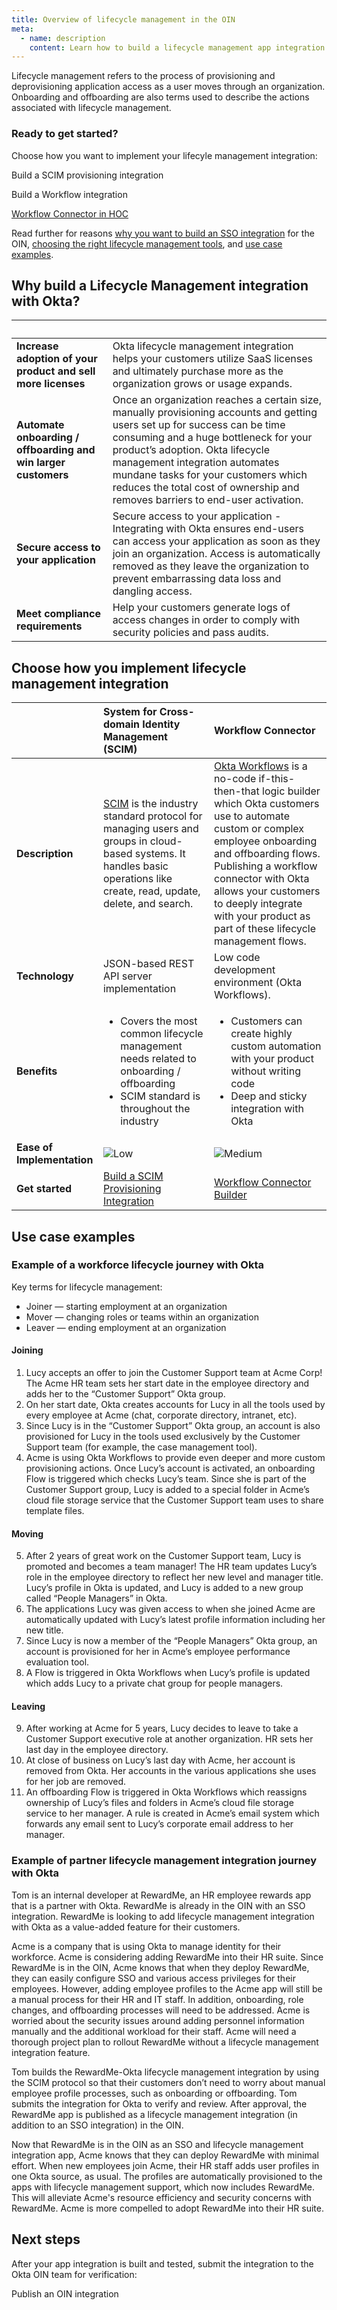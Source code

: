 ```yaml
---
title: Overview of lifecycle management in the OIN
meta:
  - name: description
    content: Learn how to build a lifecycle management app integration for the Okta Integration Network.
---
```


Lifecycle management refers to the process of provisioning and deprovisioning application access as a user moves through an organization. Onboarding and offboarding are also terms used to describe the actions associated with lifecycle management.

### Ready to get started?

Choose how you want to implement your lifecyle management integration:

<Cards>
<Card href="/docs/guides/scim-provisioning-integration-overview/" headerImage="/img/icons/scim.svg" cardTitle="System for Cross-domain Identity Management" :showFooter=false>Build a SCIM provisioning integration</Card>

<Card href="https://help.okta.com/okta_help.htm?type=wf&id=ext-connector-builder" headerImage="/img/icons/WEB_Icon_Platform_Workflows_40x40.svg" cardTitle="Workflow Connector" :showFooter=false>Build a Workflow integration</Card>
</Cards>

[Workflow Connector in HOC](https://help.okta.com/okta_help.htm?type=wf&id=ext-connector-builder)
<br>

Read further for reasons [why you want to build an SSO integration](#why-build-an-sso-integration-with-okta) for the OIN, [choosing the right lifecycle management tools](#choose-your-sso-protocol), and [use case examples](#use-case-examples).



## Why build a Lifecycle Management integration with Okta?

| &nbsp; | &nbsp; |
| ------ | ------ |
| **Increase adoption of your product and sell more licenses** | Okta lifecycle management integration helps your customers utilize SaaS licenses and ultimately purchase more as the organization grows or usage expands. |
| **Automate onboarding / offboarding and win larger customers** | Once an organization reaches a certain size, manually provisioning accounts and getting users set up for success can be time consuming and a huge bottleneck for your product’s adoption. Okta lifecycle management integration automates mundane tasks for your customers which reduces the total cost of ownership and removes barriers to end-user activation. |
| **Secure access to your application** | Secure access to your application - Integrating with Okta ensures end-users can access your application as soon as they join an organization. Access is automatically removed as they leave the organization to prevent embarrassing data loss and dangling access. |
| **Meet compliance requirements** | Help your customers generate logs of access changes in order to comply with security policies and pass audits. |

## Choose how you implement lifecycle management integration

| &nbsp; | System for Cross-domain Identity Management (SCIM) |  Workflow Connector |
| ------ | :------------------- | :----------------------- |
| **Description** | [SCIM](http://www.simplecloud.info) is the industry standard protocol for managing users and groups in cloud-based systems. It handles basic operations like create, read, update, delete, and search. | [Okta Workflows](https://www.okta.com/platform/workflows/) is a no-code if-this-then-that logic builder which Okta customers use to automate custom or complex employee onboarding and offboarding flows. Publishing a workflow connector with Okta allows your customers to deeply integrate with your product as part of these lifecycle management flows. |
| **Technology** | JSON-based REST API server implementation | Low code development environment (Okta Workflows).  |
| **Benefits** | <ul><li>Covers the most common lifecycle management needs related to onboarding / offboarding</li> <li>SCIM standard is throughout the industry</li> </ul> | <ul><li>Customers can create highly custom automation with your product without writing code</li> <li>Deep and sticky integration with Okta</li> </ul>|
| **Ease of Implementation** | <span style="width: 150px;display:block">![Low](/img/ratings/high.png)</span> | <span style="width: 150px;display:block">![Medium](/img/ratings/medium.png)</span> |
| **Get started** | [Build a SCIM Provisioning Integration](/docs/guides/scim-provisioning-integration-overview/) | [Workflow Connector Builder](https://help.okta.com/wf/en-us/Content/Topics/Workflows/connector-builder/connector-builder.htm) |

## Use case examples

### Example of a workforce lifecycle journey with Okta

Key terms for lifecycle management:

* Joiner &mdash; starting employment at an organization
* Mover &mdash; changing roles or teams within an organization
* Leaver &mdash; ending employment at an organization

#### Joining

1. Lucy accepts an offer to join the Customer Support team at Acme Corp! The Acme HR team sets her start date in the employee directory and adds her to the “Customer Support” Okta group.
1. On her start date, Okta creates accounts for Lucy in all the tools used by every employee at Acme (chat, corporate directory, intranet, etc).
1. Since Lucy is in the “Customer Support” Okta group, an account is also provisioned for Lucy in the tools used exclusively by the Customer Support team (for example, the case management tool).
1. Acme is using Okta Workflows to provide even deeper and more custom provisioning actions. Once Lucy’s account is activated, an onboarding Flow is triggered which checks Lucy’s team. Since she is part of the Customer Support group, Lucy is added to a special folder in Acme’s cloud file storage service that the Customer Support team uses to share template files.

#### Moving

5. After 2 years of great work on the Customer Support team, Lucy is promoted and becomes a team manager! The HR team updates Lucy’s role in the employee directory to reflect her new level and manager title. Lucy’s profile in Okta is updated, and Lucy is added to a new group called “People Managers” in Okta.
6. The applications Lucy was given access to when she joined Acme are automatically updated with Lucy’s latest profile information including her new title.
7. Since Lucy is now a member of the “People Managers” Okta group, an account is provisioned for her in Acme’s employee performance evaluation tool.
8. A Flow is triggered in Okta Workflows when Lucy’s profile is updated which adds Lucy to a private chat group for people managers.

#### Leaving

9. After working at Acme for 5 years, Lucy decides to leave to take a Customer Support executive role at another organization. HR sets her last day in the employee directory.
10. At close of business on Lucy’s last day with Acme, her account is removed from Okta. Her accounts in the various applications she uses for her job are removed.
11. An offboarding Flow is triggered in Okta Workflows which reassigns ownership of Lucy’s files and folders in Acme’s cloud file storage service to her manager. A rule is created in Acme’s email system which forwards any email sent to Lucy’s corporate email address to her manager.

### Example of partner lifecycle management integration journey with Okta

Tom is an internal developer at RewardMe, an HR employee rewards app that is a partner with Okta. RewardMe is already in the OIN with an SSO integration. RewardMe is looking to add lifecycle management integration with Okta as a value-added feature for their customers.

Acme is a company that is using Okta to manage identity for their workforce. Acme is considering adding RewardMe into their HR suite. Since RewardMe is in the OIN, Acme knows that when they deploy RewardMe, they can easily configure SSO and various access privileges for their employees. However, adding employee profiles to the Acme app will still be a manual process for their HR and IT staff. In addition, onboarding, role changes, and offboarding processes will need to be addressed. Acme is worried about the security issues around adding personnel information manually and the additional workload for their staff. Acme will need a thorough project plan to rollout RewardMe without a lifecycle management integration feature.

Tom builds the RewardMe-Okta lifecycle management integration by using the SCIM protocol so that their customers don’t need to worry about manual employee profile processes, such as onboarding or offboarding. Tom submits the integration for Okta to verify and review. After approval, the RewardMe app is published as a lifecycle management integration (in addition to an SSO integration) in the OIN.

Now that RewardMe is in the OIN as an SSO and lifecycle management integration app, Acme knows that they can deploy RewardMe with minimal effort. When new employees join Acme, their HR staff adds user profiles in one Okta source, as usual. The profiles are automatically provisioned to the apps with lifecycle management support, which now includes RewardMe. This will alleviate Acme's resource efficiency and security concerns with RewardMe. Acme is more compelled to adopt RewardMe into their HR suite.

## Next steps

After your app integration is built and tested, submit the integration to the Okta OIN team for verification:

<Cards>
<Card href="/docs/guides/submit-app/scim/" headerImage="/img/icons/provisioning--blue.svg" :showFooter=false>Publish an OIN integration</Card>
</Cards>